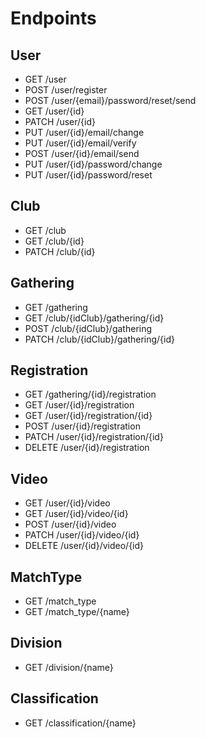 # Endpoints

## User
- GET /user
- POST /user/register
- POST /user/{email}/password/reset/send
- GET /user/{id}
- PATCH /user/{id}
- PUT /user/{id}/email/change
- PUT /user/{id}/email/verify
- POST /user/{id}/email/send
- PUT /user/{id}/password/change
- PUT /user/{id}/password/reset

## Club
- GET /club
- GET /club/{id}
- PATCH /club/{id}

## Gathering
- GET /gathering
- GET /club/{idClub}/gathering/{id}
- POST /club/{idClub}/gathering
- PATCH /club/{idClub}/gathering/{id}

## Registration
- GET /gathering/{id}/registration
- GET /user/{id}/registration
- GET /user/{id}/registration/{id}
- POST /user/{id}/registration
- PATCH /user/{id}/registration/{id}
- DELETE /user/{id}/registration

## Video
- GET /user/{id}/video
- GET /user/{id}/video/{id}
- POST /user/{id}/video
- PATCH /user/{id}/video/{id}
- DELETE /user/{id}/video/{id}

## MatchType
- GET /match_type
- GET /match_type/{name}

## Division
- GET /division/{name}

## Classification
- GET /classification/{name}
